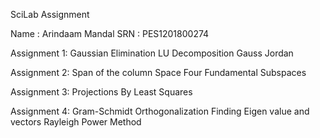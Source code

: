 SciLab Assignment

Name : Arindaam Mandal SRN : PES1201800274

Assignment 1: Gaussian Elimination LU Decomposition Gauss Jordan

Assignment 2: Span of the column Space Four Fundamental Subspaces

Assignment 3: Projections By Least Squares

Assignment 4: Gram-Schmidt Orthogonalization Finding Eigen value and vectors Rayleigh Power Method
